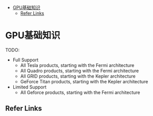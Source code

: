 - [GPU基础知识](#gpu基础知识)
  - [Refer Links](#refer-links)

# GPU基础知识

TODO:

- Full Support
  - All Tesla products, starting with the Fermi architecture
  - All Quadro products, starting with the Fermi architecture
  - All GRID products, starting with the Kepler architecture
  - GeForce Titan products, starting with the Kepler architecture
- Limited Support
  - All Geforce products, starting with the Fermi architecture

## Refer Links